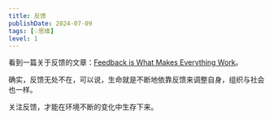 ```yaml
---
title: 反馈
publishDate: 2024-07-09
tags: [💡思维]
level: 1
---
```


看到一篇关于反馈的文章：[Feedback is What Makes Everything Work]。

确实，反馈无处不在，可以说，生命就是不断地依靠反馈来调整自身，组织与社会也一样。

关注反馈，才能在环境不断的变化中生存下来。

[Feedback is What Makes Everything Work]: https://www.raptitude.com/2024/06/feedback-is-what-makes-everything-work/
